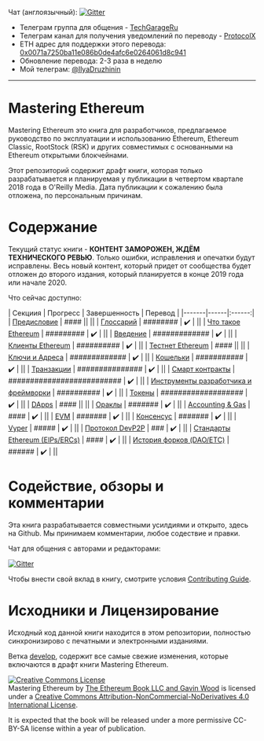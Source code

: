 Чат (англоязычный): [![Gitter](https://github.com/ethereumbook/ethereumbook/blob/develop/images/chat-on-gitter.svg)](https://gitter.im/ethereumbook/Lobby)

- Телеграм группа для общения - [TechGarageRu](https://t.me/techgarageru)
- Телеграм канал для получения уведомлений по переводу - [ProtocolX](http://t.me/protocolx)
- ETH адрес для поддержки этого перевода: [0x0071a7250ba11e086b0de4afc6e0264061d8c941](https://etherscan.io/address/0x0071a7250ba11e086b0de4afc6e0264061d8c941)
- Обновление перевода: 2-3 раза в неделю
- Мой телеграм: [@IlyaDruzhinin](https://t.me/IlyaDruzhinin)

<hr/>

# Mastering Ethereum

Mastering Ethereum это книга для разработчиков, предлагаемое руководство по эксплуатации и использованию Ethereum, Ethereum Classic, RootStock (RSK) и других совместимых с основанными на Ethereum открытыми блокчейнами.

Этот репозиторий содержит драфт книги, которая только разрабатывается и планируемая у публикации в четвертом квартале 2018 года в O'Reilly Media. Дата публикации к сожалению была отложена, по персональным причинам.

# Содержание

Текущий статус книги - **КОНТЕНТ ЗАМОРОЖЕН, ЖДЁМ ТЕХНИЧЕСКОГО РЕВЬЮ**. Только ошибки, исправления и опечатки будут исправлены. Весь новый контент, который придет от сообщества будет отложен до второго издания, который планируется в конце 2019 года или начале 2020.


Что сейчас доступно:

| Секциия | Прогресс | Завершенность | Перевод |
|-------|------|:------:|
| [Предисловие](preface.asciidoc) | #### || ||
| [Глоссарий](glossary.asciidoc) | ######## | :heavy_check_mark: | ||
| [Что такое Ethereum](what-is.asciidoc) | ######### | :heavy_check_mark: | ||
| [Введение](intro.asciidoc) | ############# | :heavy_check_mark: | ||
| [Клиенты Ethereum](clients.asciidoc) | ########## | :heavy_check_mark: | ||
| [Тестнет Ethereum](ethereum-testnets.asciidoc) | #### || ||
| [Ключи и Адреса](keys-addresses.asciidoc) | ############# | :heavy_check_mark: | ||
| [Кошельки](wallets.asciidoc) | ########### | :heavy_check_mark: | ||
| [Транзакции](transactions.asciidoc) | ############### | :heavy_check_mark: | ||
| [Смарт контракты](smart-contracts.asciidoc) | ########################## | :heavy_check_mark: | ||
| [Инструменты разработчика и фреймворки](dev-tools.asciidoc) | ########## | :heavy_check_mark: | ||
| [Токены](tokens.asciidoc) | ################### | :heavy_check_mark: | ||
| [DApps](dapps.asciidoc) | #### || ||
| [Ораклы](oracles.asciidoc) | ####### | :heavy_check_mark: | ||
| [Accounting & Gas](gas.asciidoc) | #### | :heavy_check_mark: | ||
| [EVM](evm.asciidoc) | ####### | :heavy_check_mark: | ||
| [Консенсус](consensus.asciidoc) | ####### | :heavy_check_mark: | ||
| [Vyper](vyper.asciidoc) | ##### | :heavy_check_mark: | ||
| [Протокол DevP2P](devp2p-protocol.asciidoc) | ### | :heavy_check_mark: | ||
| [Стандарты Ethereum (EIPs/ERCs)](standards-eip-erc.asciidoc) | #### | :heavy_check_mark: | ||
| [История форков (DAO/ETC)](forks-history.asciidoc) | ###### | :heavy_check_mark: | ||


# Содействие, обзоры и комментарии

Эта книга разрабатывается совместными усилдиями и открыто, здесь на Github. Мы принимаем комментарии, любое содествие и правки.

Чат для общения с авторами и редакторами:


[![Gitter](https://github.com/ethereumbook/ethereumbook/blob/develop/images/chat-on-gitter.svg)](https://gitter.im/ethereumbook/Lobby)

Чтобы внести свой вклад в книгу, смотрите условия [Contributing Guide](CONTRIBUTING.md).

# Исходники и Лицензирование

Исходный код данной книги находится в этом репозитории, полностью синхронизирово с печатными и электронными изданиями.

Ветка [develop](https://github.com/ethereumbook/ethereumbook/tree/develop), содержит все самые свежие изменения, которые включаются в драфт книги Mastering Ethereum.

<a rel="license" href="http://creativecommons.org/licenses/by-nc-nd/4.0/"><img alt="Creative Commons License" style="border-width:0" src="https://i.creativecommons.org/l/by-nc-nd/4.0/88x31.png" /></a><br /><span xmlns:dct="http://purl.org/dc/terms/" property="dct:title">Mastering Ethereum</span> by <a xmlns:cc="http://creativecommons.org/ns#" href="https://antonopoulos.com/" property="cc:attributionName" rel="cc:attributionURL">The Ethereum Book LLC and Gavin Wood</a> is licensed under a <a rel="license" href="http://creativecommons.org/licenses/by-nc-nd/4.0/">Creative Commons Attribution-NonCommercial-NoDerivatives 4.0 International License</a>.

It is expected that the book will be released under a more permissive CC-BY-SA license within a year of publication.
